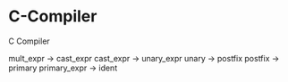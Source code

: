 # C-Compiler
C Compiler

mult_expr -> cast_expr
cast_expr -> unary_expr
unary -> postfix
postfix -> primary
primary_expr -> ident
